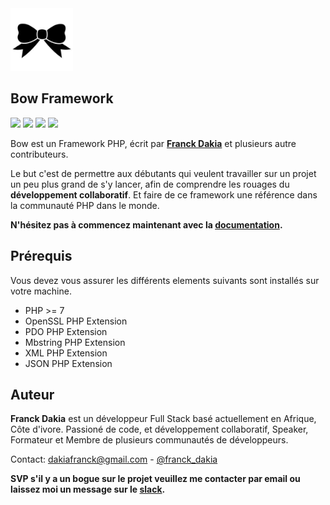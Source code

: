 <img src="https://raw.githubusercontent.com/bowphp/arts/master/bow.jpg" width="100">

## Bow Framework

<a href="https://bowphp.github.io" title="docs"><img src="https://img.shields.io/badge/docs-read%20docs-blue.svg?style=flat-square"/></a>
<a href="https://packagist.org/packages/bowphp/app" title="version"><img src="https://img.shields.io/packagist/v/bowphp/app.svg?style=flat-square"/></a>
<a href="https://github.com/bowphp/app/blob/master/LICENSE" title="license"><img src="https://img.shields.io/github/license/mashape/apistatus.svg?style=flat-square"/></a>
<a href="https://travis-ci.org/bowphp/app" title="Travis branch"><img src="https://img.shields.io/travis/bowphp/app/master.svg?style=flat-square"/></a>

Bow est un Framework PHP, écrit par **[Franck Dakia](http://github.com/papac)** et plusieurs autre contributeurs.

Le but c'est de permettre aux débutants qui veulent travailler sur un projet un peu plus grand de s'y lancer, afin de comprendre les rouages du **développement collaboratif**. Et faire de ce framework une référence dans la communauté PHP dans le monde.

**N'hésitez pas à commencez maintenant avec la [documentation](https://bowphp.github.io).**

## Prérequis

Vous devez vous assurer les différents elements suivants sont installés sur votre machine.

- PHP >= 7
- OpenSSL PHP Extension
- PDO PHP Extension
- Mbstring PHP Extension
- XML PHP Extension
- JSON PHP Extension

## Auteur

**Franck Dakia** est un développeur Full Stack basé actuellement en Afrique, Côte d'ivore. Passioné de code, et développement collaboratif, Speaker, Formateur et Membre de plusieurs communautés de développeurs.

Contact: [dakiafranck@gmail.com](mailto:dakiafranck@gmail.com) - [@franck_dakia](https://twitter.com/franck_dakia)

**SVP s'il y a un bogue sur le projet veuillez me contacter par email ou laissez moi un message sur le [slack](https://bowphp.slack.com).**
